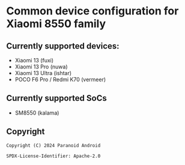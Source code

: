 # Common device configuration for Xiaomi 8550 family

## Currently supported devices:

- Xiaomi 13 (fuxi)
- Xiaomi 13 Pro (nuwa)
- Xiaomi 13 Ultra (ishtar)
- POCO F6 Pro / Redmi K70 (vermeer)

## Currently supported SoCs

- SM8550 (kalama)

## Copyright

```
Copyright (C) 2024 Paranoid Android

SPDX-License-Identifier: Apache-2.0
```
